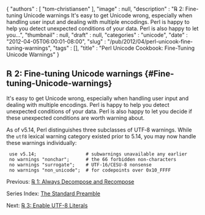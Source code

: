 {
   "authors" : [
      "tom-christiansen"
   ],
   "image" : null,
   "description" : "℞ 2: Fine-tuning Unicode warnings It's easy to get Unicode wrong, especially when handling user input and dealing with multiple encodings. Perl is happy to help you detect unexpected conditions of your data. Perl is also happy to let you...",
   "thumbnail" : null,
   "draft" : null,
   "categories" : "unicode",
   "date" : "2012-04-05T06:00:01-08:00",
   "slug" : "/pub/2012/04/perl-unicook-fine-tuning-warnings",
   "tags" : [],
   "title" : "Perl Unicode Cookbook: Fine-Tuning Unicode Warnings"
}





℞ 2: Fine-tuning Unicode warnings {#Fine-tuning-Unicode-warnings}
---------------------------------

It's easy to get Unicode wrong, especially when handling user input and
dealing with multiple encodings. Perl is happy to help you detect
unexpected conditions of your data. Perl is also happy to let you decide
if these unexpected conditions are worth warning about.

As of v5.14, Perl distinguishes three subclasses of UTF‑8 warnings.
While the `utf8` lexical warning category existed prior to 5.14, you may
now handle these warnings individually:

     use v5.14;                  # subwarnings unavailable any earlier
     no warnings "nonchar";      # the 66 forbidden non-characters
     no warnings "surrogate";    # UTF-16/CESU-8 nonsense
     no warnings "non_unicode";  # for codepoints over 0x10_FFFF

Previous: [℞ 1: Always Decompose and
Recompose](/media/_pub_2012_04_perl-unicook-fine-tuning-warnings/perl-unicode-cookbook-always-decompose-and-recompose.html)

Series Index: [The Standard
Preamble](/media/_pub_2012_04_perl-unicook-fine-tuning-warnings/perlunicook-standard-preamble.html)

Next: [℞ 3: Enable UTF-8
Literals](/media/_pub_2012_04_perl-unicook-fine-tuning-warnings/perlunicook-enable-utf-8-literals.html)



